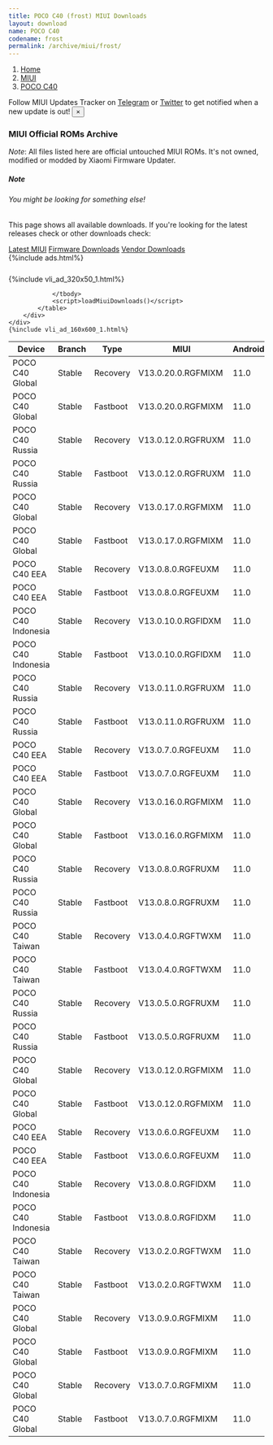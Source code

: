 ```yaml
---
title: POCO C40 (frost) MIUI Downloads
layout: download
name: POCO C40
codename: frost
permalink: /archive/miui/frost/
---
```

<nav aria-label="breadcrumb">
    <ol class="breadcrumb">
        <li class="breadcrumb-item"><a href="/">Home</a></li>
        <li class="breadcrumb-item"><a href="/miui/">MIUI</a></li>
        <li class="breadcrumb-item active" aria-current="page"><a href="/miui/frost/">POCO C40</a></li>
    </ol>
</nav>
<div class="alert alert-primary alert-dismissible fade show" role="alert">
    Follow MIUI Updates Tracker on <a href="https://t.me/MIUIUpdatesTracker" class="alert-link">Telegram</a>
     or <a href="https://twitter.com/MiFwUpdater" class="alert-link">Twitter</a> to get notified when a new update is out!
    <button type="button" class="close" data-dismiss="alert" aria-label="Close">
        <span aria-hidden="true">&times;</span>
    </button>
</div>

### MIUI Official ROMs Archive
*Note*: All files listed here are official untouched MIUI ROMs. It's not owned, modified or modded by Xiaomi Firmware Updater.
<div class="card">
  <div class="card-body">
    <h5 class="card-title">Note</h5>
    <h6 class="card-subtitle mb-2 text-muted">You might be looking for something else!</h6>
    <p class="card-text">This page shows all available downloads.
     If you're looking for the latest releases check or other downloads check:</p>
    <a href="/miui/frost/" class="card-link">Latest MIUI</a>
    <a href="/firmware/frost/" class="card-link">Firmware Downloads</a>
    <a href="/vendor/frost/" class="card-link">Vendor Downloads</a>
  </div>
</div>
{%include ads.html%}
<div class="row justify-content-center">
    <div class="col-10">
        <div class="table-responsive-md" style="margin-top: 25px;">
            {%include vli_ad_320x50_1.html%}
            <table id="miui" class="display dt-responsive nowrap compact table table-striped table-hover table-sm">
                <thead class="thead-dark">
                    <tr>
                        <th data-ref="device">Device</th>
                        <th data-ref="branch">Branch</th>
                        <th data-ref="type">Type</th>
                        <th data-ref="miui">MIUI</th>
                        <th data-ref="android">Android</th>
                        <th data-ref="size">Size</th>
                        <th data-ref="size">Date</th>
                        <th data-ref="link">Link</th>
                    </tr>
                </thead>
                <tbody>
                <tr><td>POCO C40 Global</td><td>Stable</td><td>Recovery</td><td>V13.0.20.0.RGFMIXM</td><td>11.0</td><td>2.7 GB</td><td>2023-04-11</td><td><a href="/miui/frost/stable/V13.0.20.0.RGFMIXM/">Download</a></td></tr>
<tr><td>POCO C40 Global</td><td>Stable</td><td>Fastboot</td><td>V13.0.20.0.RGFMIXM</td><td>11.0</td><td>5.7 GB</td><td>2023-04-05</td><td><a href="/miui/frost/stable/V13.0.20.0.RGFMIXM/">Download</a></td></tr>
<tr><td>POCO C40 Russia</td><td>Stable</td><td>Recovery</td><td>V13.0.12.0.RGFRUXM</td><td>11.0</td><td>2.6 GB</td><td>2023-03-25</td><td><a href="/miui/frost/stable/V13.0.12.0.RGFRUXM/">Download</a></td></tr>
<tr><td>POCO C40 Russia</td><td>Stable</td><td>Fastboot</td><td>V13.0.12.0.RGFRUXM</td><td>11.0</td><td>5.1 GB</td><td>2023-03-13</td><td><a href="/miui/frost/stable/V13.0.12.0.RGFRUXM/">Download</a></td></tr>
<tr><td>POCO C40 Global</td><td>Stable</td><td>Recovery</td><td>V13.0.17.0.RGFMIXM</td><td>11.0</td><td>2.7 GB</td><td>2023-02-23</td><td><a href="/miui/frost/stable/V13.0.17.0.RGFMIXM/">Download</a></td></tr>
<tr><td>POCO C40 Global</td><td>Stable</td><td>Fastboot</td><td>V13.0.17.0.RGFMIXM</td><td>11.0</td><td>5.6 GB</td><td>2023-02-13</td><td><a href="/miui/frost/stable/V13.0.17.0.RGFMIXM/">Download</a></td></tr>
<tr><td>POCO C40 EEA</td><td>Stable</td><td>Recovery</td><td>V13.0.8.0.RGFEUXM</td><td>11.0</td><td>2.6 GB</td><td>2023-02-16</td><td><a href="/miui/frost/stable/V13.0.8.0.RGFEUXM/">Download</a></td></tr>
<tr><td>POCO C40 EEA</td><td>Stable</td><td>Fastboot</td><td>V13.0.8.0.RGFEUXM</td><td>11.0</td><td>5.4 GB</td><td>2023-01-16</td><td><a href="/miui/frost/stable/V13.0.8.0.RGFEUXM/">Download</a></td></tr>
<tr><td>POCO C40 Indonesia</td><td>Stable</td><td>Recovery</td><td>V13.0.10.0.RGFIDXM</td><td>11.0</td><td>2.6 GB</td><td>2023-02-16</td><td><a href="/miui/frost/stable/V13.0.10.0.RGFIDXM/">Download</a></td></tr>
<tr><td>POCO C40 Indonesia</td><td>Stable</td><td>Fastboot</td><td>V13.0.10.0.RGFIDXM</td><td>11.0</td><td>5.1 GB</td><td>2023-01-04</td><td><a href="/miui/frost/stable/V13.0.10.0.RGFIDXM/">Download</a></td></tr>
<tr><td>POCO C40 Russia</td><td>Stable</td><td>Recovery</td><td>V13.0.11.0.RGFRUXM</td><td>11.0</td><td>2.6 GB</td><td>2023-01-17</td><td><a href="/miui/frost/stable/V13.0.11.0.RGFRUXM/">Download</a></td></tr>
<tr><td>POCO C40 Russia</td><td>Stable</td><td>Fastboot</td><td>V13.0.11.0.RGFRUXM</td><td>11.0</td><td>5.0 GB</td><td>2023-01-03</td><td><a href="/miui/frost/stable/V13.0.11.0.RGFRUXM/">Download</a></td></tr>
<tr><td>POCO C40 EEA</td><td>Stable</td><td>Recovery</td><td>V13.0.7.0.RGFEUXM</td><td>11.0</td><td>2.6 GB</td><td>2022-12-23</td><td><a href="/miui/frost/stable/V13.0.7.0.RGFEUXM/">Download</a></td></tr>
<tr><td>POCO C40 EEA</td><td>Stable</td><td>Fastboot</td><td>V13.0.7.0.RGFEUXM</td><td>11.0</td><td>5.5 GB</td><td>2022-12-06</td><td><a href="/miui/frost/stable/V13.0.7.0.RGFEUXM/">Download</a></td></tr>
<tr><td>POCO C40 Global</td><td>Stable</td><td>Recovery</td><td>V13.0.16.0.RGFMIXM</td><td>11.0</td><td>2.7 GB</td><td>2022-12-03</td><td><a href="/miui/frost/stable/V13.0.16.0.RGFMIXM/">Download</a></td></tr>
<tr><td>POCO C40 Global</td><td>Stable</td><td>Fastboot</td><td>V13.0.16.0.RGFMIXM</td><td>11.0</td><td>5.7 GB</td><td>2022-11-30</td><td><a href="/miui/frost/stable/V13.0.16.0.RGFMIXM/">Download</a></td></tr>
<tr><td>POCO C40 Russia</td><td>Stable</td><td>Recovery</td><td>V13.0.8.0.RGFRUXM</td><td>11.0</td><td>2.6 GB</td><td>2022-11-15</td><td><a href="/miui/frost/stable/V13.0.8.0.RGFRUXM/">Download</a></td></tr>
<tr><td>POCO C40 Russia</td><td>Stable</td><td>Fastboot</td><td>V13.0.8.0.RGFRUXM</td><td>11.0</td><td>4.9 GB</td><td>2022-11-02</td><td><a href="/miui/frost/stable/V13.0.8.0.RGFRUXM/">Download</a></td></tr>
<tr><td>POCO C40 Taiwan</td><td>Stable</td><td>Recovery</td><td>V13.0.4.0.RGFTWXM</td><td>11.0</td><td>2.6 GB</td><td>2022-10-13</td><td><a href="/miui/frost/stable/V13.0.4.0.RGFTWXM/">Download</a></td></tr>
<tr><td>POCO C40 Taiwan</td><td>Stable</td><td>Fastboot</td><td>V13.0.4.0.RGFTWXM</td><td>11.0</td><td>4.3 GB</td><td>2022-09-20</td><td><a href="/miui/frost/stable/V13.0.4.0.RGFTWXM/">Download</a></td></tr>
<tr><td>POCO C40 Russia</td><td>Stable</td><td>Recovery</td><td>V13.0.5.0.RGFRUXM</td><td>11.0</td><td>2.6 GB</td><td>2022-09-13</td><td><a href="/miui/frost/stable/V13.0.5.0.RGFRUXM/">Download</a></td></tr>
<tr><td>POCO C40 Russia</td><td>Stable</td><td>Fastboot</td><td>V13.0.5.0.RGFRUXM</td><td>11.0</td><td>5.0 GB</td><td>2022-08-23</td><td><a href="/miui/frost/stable/V13.0.5.0.RGFRUXM/">Download</a></td></tr>
<tr><td>POCO C40 Global</td><td>Stable</td><td>Recovery</td><td>V13.0.12.0.RGFMIXM</td><td>11.0</td><td>2.7 GB</td><td>2022-08-31</td><td><a href="/miui/frost/stable/V13.0.12.0.RGFMIXM/">Download</a></td></tr>
<tr><td>POCO C40 Global</td><td>Stable</td><td>Fastboot</td><td>V13.0.12.0.RGFMIXM</td><td>11.0</td><td>5.6 GB</td><td>2022-08-18</td><td><a href="/miui/frost/stable/V13.0.12.0.RGFMIXM/">Download</a></td></tr>
<tr><td>POCO C40 EEA</td><td>Stable</td><td>Recovery</td><td>V13.0.6.0.RGFEUXM</td><td>11.0</td><td>2.7 GB</td><td>2022-08-29</td><td><a href="/miui/frost/stable/V13.0.6.0.RGFEUXM/">Download</a></td></tr>
<tr><td>POCO C40 EEA</td><td>Stable</td><td>Fastboot</td><td>V13.0.6.0.RGFEUXM</td><td>11.0</td><td>5.4 GB</td><td>2022-08-13</td><td><a href="/miui/frost/stable/V13.0.6.0.RGFEUXM/">Download</a></td></tr>
<tr><td>POCO C40 Indonesia</td><td>Stable</td><td>Recovery</td><td>V13.0.8.0.RGFIDXM</td><td>11.0</td><td>2.6 GB</td><td>2022-08-25</td><td><a href="/miui/frost/stable/V13.0.8.0.RGFIDXM/">Download</a></td></tr>
<tr><td>POCO C40 Indonesia</td><td>Stable</td><td>Fastboot</td><td>V13.0.8.0.RGFIDXM</td><td>11.0</td><td>5.0 GB</td><td>2022-08-18</td><td><a href="/miui/frost/stable/V13.0.8.0.RGFIDXM/">Download</a></td></tr>
<tr><td>POCO C40 Taiwan</td><td>Stable</td><td>Recovery</td><td>V13.0.2.0.RGFTWXM</td><td>11.0</td><td>2.5 GB</td><td>2022-08-03</td><td><a href="/miui/frost/stable/V13.0.2.0.RGFTWXM/">Download</a></td></tr>
<tr><td>POCO C40 Taiwan</td><td>Stable</td><td>Fastboot</td><td>V13.0.2.0.RGFTWXM</td><td>11.0</td><td>4.2 GB</td><td>2022-07-01</td><td><a href="/miui/frost/stable/V13.0.2.0.RGFTWXM/">Download</a></td></tr>
<tr><td>POCO C40 Global</td><td>Stable</td><td>Recovery</td><td>V13.0.9.0.RGFMIXM</td><td>11.0</td><td>2.6 GB</td><td>2022-07-28</td><td><a href="/miui/frost/stable/V13.0.9.0.RGFMIXM/">Download</a></td></tr>
<tr><td>POCO C40 Global</td><td>Stable</td><td>Fastboot</td><td>V13.0.9.0.RGFMIXM</td><td>11.0</td><td>5.5 GB</td><td>2022-07-18</td><td><a href="/miui/frost/stable/V13.0.9.0.RGFMIXM/">Download</a></td></tr>
<tr><td>POCO C40 Global</td><td>Stable</td><td>Recovery</td><td>V13.0.7.0.RGFMIXM</td><td>11.0</td><td>2.6 GB</td><td>2022-07-04</td><td><a href="/miui/frost/stable/V13.0.7.0.RGFMIXM/">Download</a></td></tr>
<tr><td>POCO C40 Global</td><td>Stable</td><td>Fastboot</td><td>V13.0.7.0.RGFMIXM</td><td>11.0</td><td>5.5 GB</td><td>2022-06-24</td><td><a href="/miui/frost/stable/V13.0.7.0.RGFMIXM/">Download</a></td></tr>

                </tbody>
                <script>loadMiuiDownloads()</script>
            </table>
        </div>
    </div>
    {%include vli_ad_160x600_1.html%}
</div>
